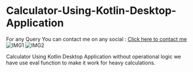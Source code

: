 # Calculator-Using-Kotlin-Desktop-Application
For any Query You can contact me on any social : [Click here to contact me](https://vaibhavmojidra.blogspot.com/2019/12/about.html)
![IMG1](https://user-images.githubusercontent.com/51367686/81638961-38307280-9438-11ea-97ca-060b0250f397.png)
![IMG2](https://user-images.githubusercontent.com/51367686/81638967-3c5c9000-9438-11ea-9115-538f96ff4f15.png)

Calculator Using Kotlin Desktop Application without operational logic we have use eval function to make it work for heavy calculations.
